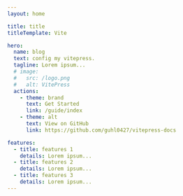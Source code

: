 ```yaml
---
layout: home

title: title
titleTemplate: Vite

hero:
  name: blog
  text: config my vitepress.
  tagline: Lorem ipsum...
  # image:
  #   src: /logo.png
  #   alt: VitePress
  actions:
    - theme: brand
      text: Get Started
      link: /guide/index
    - theme: alt
      text: View on GitHub
      link: https://github.com/guhl0427/vitepress-docs

features:
  - title: features 1
    details: Lorem ipsum...
  - title: features 2
    details: Lorem ipsum...
  - title: features 3
    details: Lorem ipsum...
---
```

